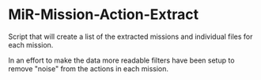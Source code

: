 # MiR-Mission-Action-Extract
Script that will create a list of the extracted missions and individual files for each mission.

In an effort to make the data more readable filters have been setup to remove "noise" from the actions in each mission.
